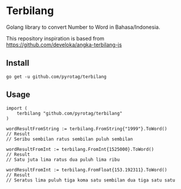 # Terbilang
Golang library to convert Number to Word in Bahasa/Indonesia.

This repository inspiration is based from https://github.com/develoka/angka-terbilang-js  

## Install

```
go get -u github.com/pyrotag/terbilang
```

## Usage 
```
import (
    terbilang "github.com/pyrotag/terbilang"
)

wordResultFromString := terbilang.FromString{"1999"}.ToWord()
// Result 
// Seribu sembilan ratus sembilan puluh sembilan

wordResultFromInt := terbilang.FromInt{1525000}.ToWord()
// Result 
// Satu juta lima ratus dua puluh lima ribu

wordResultFromInt := terbilang.FromFloat{153.192311}.ToWord()
// Result 
// Seratus lima puluh tiga koma satu sembilan dua tiga satu satu


```
